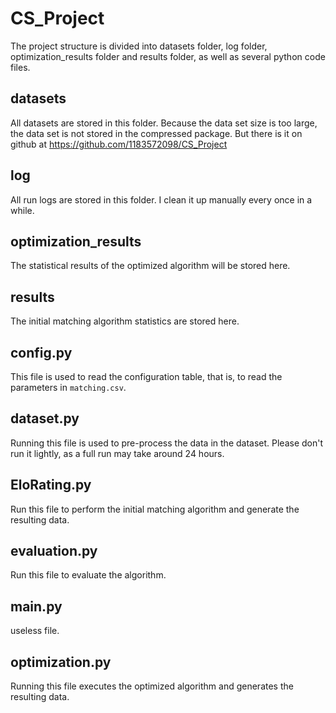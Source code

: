 # CS_Project

The project structure is divided into datasets folder, log folder, optimization_results folder and results folder, as well as several python code files.

## datasets

All datasets are stored in this folder. Because the data set size is too large, the data set is not stored in the compressed package. But there is it on github at https://github.com/1183572098/CS_Project

## log

All run logs are stored in this folder. I clean it up manually every once in a while.

## optimization_results

The statistical results of the optimized algorithm will be stored here.

## results

The initial matching algorithm statistics are stored here.

## config.py

This file is used to read the configuration table, that is, to read the parameters in `matching.csv`.

## dataset.py

Running this file is used to pre-process the data in the dataset. Please don't run it lightly, as a full run may take around 24 hours.

## EloRating.py

Run this file to perform the initial matching algorithm and generate the resulting data.

## evaluation.py

Run this file to evaluate the algorithm.

## main.py

useless file.

## optimization.py

Running this file executes the optimized algorithm and generates the resulting data.